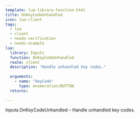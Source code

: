 ```yaml
---
template: lua-library-function.html
title: OnKeyCodeUnhandled
icon: lua-client
tags:
  - lua
  - client
  - needs-verification
  - needs-example
lua:
  library: Inputs
  function: OnKeyCodeUnhandled
  realm: client
  description: "Handle unhandled key codes."
  
  arguments:
    - name: "keyCode"
      type: enumeration/BUTTON
  returns:
    
---
```


<div class="lua__search__keywords">
Inputs.OnKeyCodeUnhandled &#x2013; Handle unhandled key codes.
</div>
